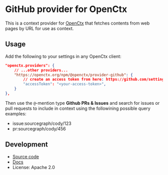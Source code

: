 # GitHub provider for OpenCtx

This is a context provider for [OpenCtx](https://openctx.org) that fetches contents from web pages by URL for use as context.

## Usage

Add the following to your settings in any OpenCtx client:

```json
"openctx.providers": {
    // ...other providers...
    "https://openctx.org/npm/@openctx/provider-github": {
        // create an access token from here: https://github.com/settings/tokens/new?scopes=repo
        "accessToken": "<your-access-token>",
    }
},
```

Then use the `@`-mention type **Github PRs & Issues** and search for issues or pull requests to include in context using the followining possible query examples:

- issue:sourcegraph/cody/123
- pr:sourcegraph/cody/456

## Development

- [Source code](https://sourcegraph.com/github.com/sourcegraph/openctx/-/tree/provider/github)
- [Docs](https://openctx.org/docs/providers/github)
- License: Apache 2.0
